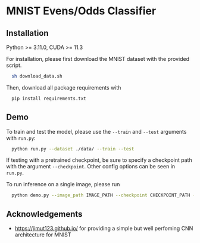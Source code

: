
# MNIST Evens/Odds Classifier



## Installation

Python >= 3.11.0, CUDA >= 11.3

For installation, please first download the MNIST dataset with the provided script.

```bash
  sh download_data.sh
```

Then, download all package requirements with 

```bash
  pip install requirements.txt
```




## Demo

To train and test the model, please use the `--train` and `--test` arguments with `run.py`: 

```bash
  python run.py --dataset ./data/ --train --test
```

If testing with a pretrained checkpoint, be sure to specify a checkpoint path with the argument `--checkpoint`. Other config options can be seen in `run.py`. 

To run inference on a single image, please run 

```bash
  python demo.py --image_path IMAGE_PATH --checkpoint CHECKPOINT_PATH --data_dir ./data/
```


## Acknowledgements

 - https://jimut123.github.io/ for providing a simple but well perfoming CNN architecture for MNIST